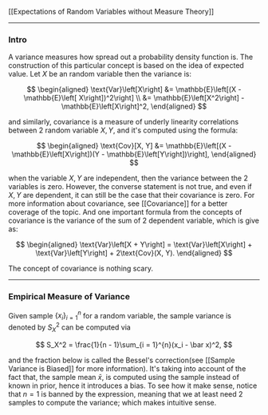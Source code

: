 [[Expectations of Random Variables without Measure Theory]]

---
### **Intro**

A variance measures how spread out a probability density function is. The construction of this particular concept is based on the idea of expected value. Let $X$ be an random variable then the variance is: 

$$
\begin{aligned}
    \text{Var}\left[X\right]
    &= 
    \mathbb{E}\left[(X - \mathbb{E}\left[ X\right])^2\right]
    \\
    &= 
    \mathbb{E}\left[X^2\right] - \mathbb{E}\left[X\right]^2, 
\end{aligned}
$$

and similarly, covariance is a measure of underly linearity correlations between 2 random variable $X, Y$, and it's computed using the formula: 

$$
\begin{aligned}
    \text{Cov}[X, Y] &= 
    \mathbb{E}\left[(X - \mathbb{E}\left[X\right])(Y - \mathbb{E}\left[Y\right])\right], 
\end{aligned}
$$

when the variable $X, Y$ are independent, then the variance between the 2 variables is zero. However, the converse statement is not true, and even if $X, Y$ are dependent, it can still be the case that their covariance is zero. For more information about covariance, see [[Covariance]] for a better coverage of the topic. And one important formula from the concepts of covariance is the variance of the sum of 2 dependent variable, which is give as: 

$$
\begin{aligned}
    \text{Var}\left[X + Y\right] = 
    \text{Var}\left[X\right] + \text{Var}\left[Y\right] + 
    2\text{Cov}(X, Y). 
\end{aligned}
$$

The concept of covariance is nothing scary. 

---
### **Empirical Measure of Variance**

Given sample $\{x_i\}_{i = 1}^n$ for a random variable, the sample variance is denoted by $S_X^2$ can be computed via

$$
S_X^2 = \frac{1}{n - 1}\sum_{i = 1}^{n}(x_i - \bar x)^2, 
$$

and the fraction below is called the Bessel's correction(see [[Sample Variance is Biased]] for more information). It's taking into account of the fact that, the sample mean $\bar x$, is computed using the sample instead of known in prior, hence it introduces a bias. To see how it make sense, notice that $n = 1$ is banned by the expression, meaning that we at least need 2 samples to compute the variance; which makes intuitive sense. 



